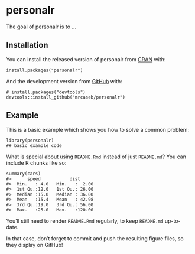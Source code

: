 
<!-- README.md is generated from README.Rmd. Please edit that file -->

# personalr

<!-- badges: start -->
<!-- badges: end -->

The goal of personalr is to …

## Installation

You can install the released version of personalr from
[CRAN](https://CRAN.R-project.org) with:

    install.packages("personalr")

And the development version from [GitHub](https://github.com/) with:

    # install.packages("devtools")
    devtools::install_github("mrcaseb/personalr")

## Example

This is a basic example which shows you how to solve a common problem:

    library(personalr)
    ## basic example code

What is special about using `README.Rmd` instead of just `README.md`?
You can include R chunks like so:

    summary(cars)
    #>      speed           dist       
    #>  Min.   : 4.0   Min.   :  2.00  
    #>  1st Qu.:12.0   1st Qu.: 26.00  
    #>  Median :15.0   Median : 36.00  
    #>  Mean   :15.4   Mean   : 42.98  
    #>  3rd Qu.:19.0   3rd Qu.: 56.00  
    #>  Max.   :25.0   Max.   :120.00

You’ll still need to render `README.Rmd` regularly, to keep `README.md`
up-to-date.

In that case, don’t forget to commit and push the resulting figure
files, so they display on GitHub!

